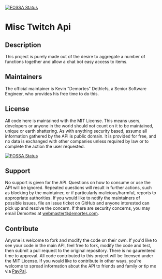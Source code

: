 [![FOSSA Status](https://app.fossa.com/api/projects/git%2Bgithub.com%2Fdemortes%2FMiscTwitchChat.svg?type=shield)](https://app.fossa.com/projects/git%2Bgithub.com%2Fdemortes%2FMiscTwitchChat?ref=badge_shield)

# Misc Twitch Api
## Description
This project is purely made out of the desire to aggregate a number of functions together and allow a chat bot easy access to items.

## Maintainers
The official maintainer is Kevin "Demortes" Dethlefs, a Senior Software Engineer, who provides his free time to do this. 

## License
All code here is maintained with the MIT License. This means users, developers or anyone in the world should not count on it to be maintained, unique or earth shattering. As with anything security based, assume all information gathered by the API is public domain. It is provided for free, and no data is exchanged with other companies unless required by law or to complete the action the user requested.


[![FOSSA Status](https://app.fossa.com/api/projects/git%2Bgithub.com%2Fdemortes%2FMiscTwitchChat.svg?type=large)](https://app.fossa.com/projects/git%2Bgithub.com%2Fdemortes%2FMiscTwitchChat?ref=badge_large)

## Support
No support is given for the API. Questions on how to consume or use the API will be ignored. Repeated questions will result in further actions, such as blocking by the maintainer, or if particularly malicious/harmful, reports to appropriate authorities. If you would like to notify the maintainers of possible issues, file an issue ticket on GitHub and anyone interested can pick up and resolve the concern. If there are security concerns, you may email Demortes at [webmaster@demortes.com](mailto://webmaster@demortes.com).

## Contribute
Anyone is welcome to fork and modify the code on their own. If you'd like to see your code in the main API, feel free to fork, modify the code and test, then submit a pull request to the original repository. There is no gaurenteed time to approval. All code contributed to this project will be licensed under the MIT License. If you would like to contribute in other ways, you're welcome to spread information about the API to friends and family or tip me via [PayPal](https://paypal.me/kdethlefs).